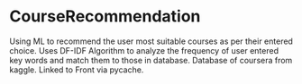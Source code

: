 # CourseRecommendation
Using ML to recommend the user most suitable courses as per their entered choice.
Uses DF-IDF Algorithm to analyze the frequency of user entered key words and match them to those in database.
Database of coursera from kaggle.
Linked to Front via pycache.

